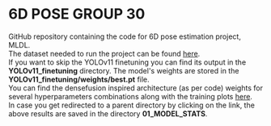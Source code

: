 # 6D POSE GROUP 30 

GitHub repository containing the code for 6D pose estimation project, MLDL.  
The dataset needed to run the project can be found [here](https://drive.google.com/drive/u/0/folders/19ivHpaKm9dOrr12fzC8IDFczWRPFxho7).  
If you want to skip the YOLOv11 finetuning you can find its output in the **YOLOv11_finetuning** directory. The model's weights are stored in the **YOLOv11_finetuning/weights/best.pt** file.  
You can find the densefusion inspired architecture (as per code) weights for several hyperparameters combinations along with the training plots [here](https://drive.google.com/drive/folders/1C3ol0d3cCNJVmwH7Zuv1oy6GfrurOIDd?usp=sharing).  
In case you get redirected to a parent directory by clicking on the link, the above results are saved in the directory **01_MODEL_STATS**.
